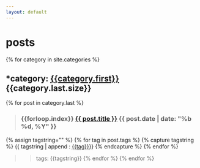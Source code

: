 ```yaml
---
layout: default
---
```

# posts
{% for category in site.categories %}
## *category: [{{category.first}}]({{site.baseurl}}/category/{{category.first}})  {{category.last.size}}
{% for post in category.last %}
>### {{forloop.index}} [{{ post.title }}]({{post.url}})	{{ post.date | date: "%b %d, %Y" }} 

{% assign tagstring="" %}
{% for tag in post.tags %}
{% capture tagstring %} 
{{ tagstring | append : [{{tag}}]({{site.baseurl}}/tag/{{tag}})}}
{% endcapture %}
{% endfor %}
>>tags: {{tagstring}}
{% endfor %}
{% endfor %}